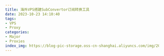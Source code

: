 ```yaml
---
title: 海外VPS搭建SubConvertor订阅转换工具
date: 2023-10-23 14:10:40
tags:
- VPS
- Proxy
categories:
- Major
- Proxies
index_img: https://blog-pic-storage.oss-cn-shanghai.aliyuncs.com/img/202310261058310.png
---
```

